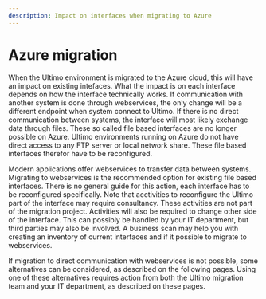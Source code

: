 ```yaml
---
description: Impact on interfaces when migrating to Azure
---
```


# Azure migration

  
When the Ultimo environment is migrated to the Azure cloud, this will have an impact on existing intefaces. What the impact is on each interface depends on how the interface technically works. If communication with another system is done through webservices, the only change will be a different endpoint when system connect to Ultimo. If there is no direct communication between systems, the interface will most likely exchange data through files. These so called file based interfaces are no longer possible on Azure. Ultimo environments running on Azure do not have direct access to any FTP server or local network share. These file based interfaces therefor have to be reconfigured.

Modern applications offer webservices to transfer data between systems. Migrating to webservices is the recommended option for existing file based interfaces. There is no general guide for this action, each interface has to be reconfigured specifically. Note that acctivities to reconfigure the Ultimo part of the interface may require consultancy. These activities are not part of the migration project. Activities will also be required to change other side of the interface. This can possibly be handled by your IT department, but third parties may also be involved. A business scan may help you with creating an inventory of current interfaces and if it possible to migrate to webservices.

If migration to direct communication with webservices is not possible, some alternatives can be considered, as described on the following pages. Using one of these alternatives requires action from both the Ultimo migration team and your IT department, as described on these pages.

